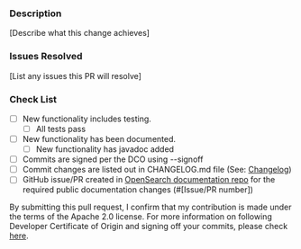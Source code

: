 ### Description
[Describe what this change achieves]

### Issues Resolved
[List any issues this PR will resolve]

### Check List
- [ ] New functionality includes testing.
  - [ ] All tests pass
- [ ] New functionality has been documented.
  - [ ] New functionality has javadoc added
- [ ] Commits are signed per the DCO using --signoff
- [ ] Commit changes are listed out in CHANGELOG.md file (See: [Changelog](../blob/main/CONTRIBUTING.md#changelog))
- [ ] GitHub issue/PR created in [OpenSearch documentation repo](https://github.com/opensearch-project/documentation-website) for the required public documentation changes (#[Issue/PR number])

By submitting this pull request, I confirm that my contribution is made under the terms of the Apache 2.0 license.
For more information on following Developer Certificate of Origin and signing off your commits, please check [here](https://github.com/opensearch-project/OpenSearch/blob/main/CONTRIBUTING.md#developer-certificate-of-origin).

